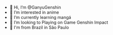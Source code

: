 - 👋 Hi, I’m @GanyuGenshin
- 👀 I’m interested in anime
- 🌱 I’m currently learning mangá
- 💞️ I’m looking to Playing on Game Genshin Impact
- 🦋 I'm from Brazil in São Paulo

<!---
GanyuGenshin/GanyuGenshin is a ✨ special ✨ repository because its `README.md` (this file) appears on your GitHub profile.
You can click the Preview link to take a look at your changes.
--->
